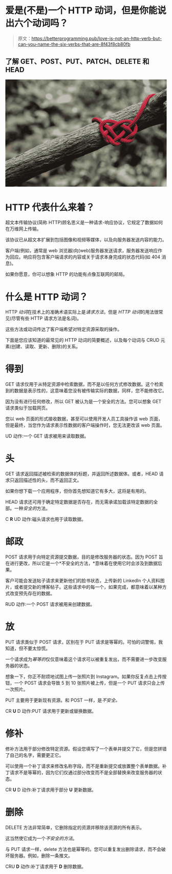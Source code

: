 # 爱是(不是)一个 HTTP 动词，但是你能说出六个动词吗？

> 原文：<https://betterprogramming.pub/love-is-not-an-http-verb-but-can-you-name-the-six-verbs-that-are-8f43f8cb80fb>

## 了解 GET、POST、PUT、PATCH、DELETE 和 HEAD

![](img/7926a102720229965c6803d6f3688e61.png)

# HTTP 代表什么来着？

超文本传输协议(简称 HTTP)顾名思义是一种请求-响应协议，它规定了数据如何在万维网上传输。

该协议已从超文本扩展到包括图像和视频等媒体，以及向服务器发送内容的能力。

客户端(例如，通常是 web 浏览器)向(web)服务器发送请求，服务器发送响应作为回应。响应将包含客户端请求的内容或关于请求本身完成的状态代码(如 404 消息)。

如果你愿意，你可以想象 HTTP 的功能有点像互联网的邮局。

# 什么是 HTTP 动词？

HTTP *动词*在技术上的准确术语实际上是*请求方法*，但是 *HTTP 动词*的用法很常见(尽管有些 HTTP 请求方法是名词)。

这些方法或动词传达了客户端希望对特定资源采取的操作。

下面是您应该知道的最常见的 HTTP 动词的简要概述，以及每个动词与 CRUD 元素(创建、读取、更新、删除)的关系。

# 得到

GET 请求仅用于从特定资源中检索数据，而不是以任何方式修改数据。这个检索到的数据是表示性的，这意味着您没有被传输实际的数据，同样，您不能修改它。

因为没有进行任何修改，所以 GET 被认为是一个安全的方法。您可以想象 GET 请求类似于加载网页。

您以 web 页面的形式接收数据，甚至可以使用开发人员工具操作该 web 页面，但是最终，当您作为请求表示性数据的客户端操作时，您无法更改该 web 页面。

UD 动作:一个 GET 请求被用来读取数据。

# 头

GET 请求返回描述被检索的数据体的标题，并返回所述数据体。或者，HEAD 请求只返回描述性的头，而不返回正文。

如果你想下载一个应用程序，但你首先想知道它有多大，这将是有用的。

HEAD 请求还可用于确定特定数据是否存在，而无需承诺加载该特定数据的全部。一种*安全的*方法。

C **R** UD 动作:磁头请求也用于读取数据。

# 邮政

POST 请求用于向特定资源提交数据，目的是修改服务器的状态。因为 POST 旨在进行更改，所以它是一个*不安全的方法，*意味着在使用它时会涉及到数据后果。

客户可能会发送帖子请求来更新他们的脸书状态，上传新的 LinkedIn 个人资料图片，或者提交新的博客帖子。这些请求中的每一个，如果完成，都意味着以某种方式改变预先存在的数据。

RUD 动作:一个 POST 请求被用来创建数据。

# 放

PUT 请求类似于 POST 请求，区别在于 PUT 请求是等幂的。可怕的词警惕，我知道，但不要太惊慌。

一个请求成为*幂等的*仅仅意味着这个请求可以被重复发出，而不需要进一步改变服务器的状态。

想象一下，你正不耐烦地试图上传一张照片到 Instagram。如果你反复点击上传按钮，一个 POST 请求会导致 5 到 10 张照片被上传，但是一个 PUT 请求只会上传一次照片。

PUT 主要用于更新现有资源。和 POST 一样，是*不安全。*

CR **U** D 动作:PUT 请求用于更新或替换数据。

# 修补

修补方法用于部分修改特定资源。假设您填写了一个表单并提交了它，但是您拼错了自己的名字，需要更正它。

可以使用一个补丁请求来修改名称字段，而不是重新提交或放置整个表单数据。补丁请求不是等幂的，因为它们仅通过部分改变而不是全部替换来改变服务器的状态。

CR **U** D 动作:补丁请求用于部分 **U** 更新数据。

# 删除

DELETE 方法非常简单，它删除指定的资源并移除该资源的所有表示。

这当然使它成为一个*不安全的方法*。

与 PUT 请求一样，delete 方法也是幂等的。您可以重复发出删除请求，而不会破坏服务器。例如，删除一条推文。

CRU **D** 动作:补丁请求用于 **D** 删除数据。
